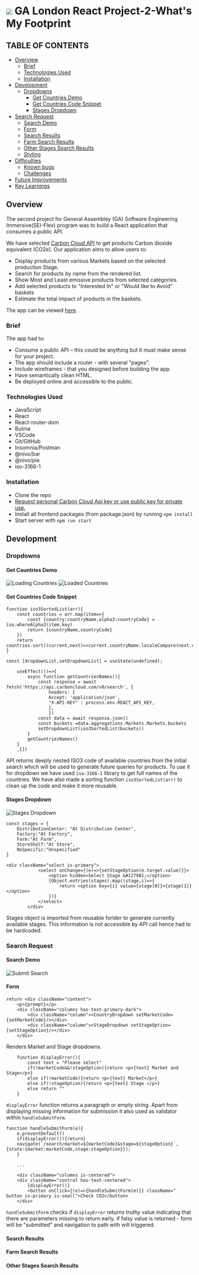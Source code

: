 # ![](https://ga-dash.s3.amazonaws.com/production/assets/logo-9f88ae6c9c3871690e33280fcf557f33.png) GA London React Project-2-What's My Footprint

## TABLE OF CONTENTS

- [Overview](#overview)
  - [Brief](#brief)
  - [Technologies Used](#technologies)
  - [Installation](#installation)
- [Development](#development)
  - [Dropdowns](#dropdowns)
    - [Get Countries Demo](#country-demo)
    - [Get Countries Code Snippet](#country-code)
    - [Stages Dropdown](#stages-dropdown)
- [Search Request](#search)
    - [Search Demo](#search-demo)
    - [Form](#form)
    - [Search Results](#results)
    - [Farm Search Results](#farm-results)
    - [Other Stages Search Results](#other-results)
  - [Styling](#styling)
- [Difficulties](#difficulties)
  - [Known bugs](#bugs)
  - [Challenges](#challenges)
- [Future Improvements](#improvements)
- [Key Learnings](#learnings)

## <a name='overview'>Overview</a>

The second project for General Assembley (GA) Software Engineering Immersive(SEI-Flex) program was to build a React application that consumes a public API.

We have selected [Carbon Cloud API](https://carboncloud.com/climate-footprint-api/) to get products Carbon dioxide equivalent (CO2e). Our application aims to allow users to:
- Display products from various Markets based on the selected production Stage.
- Search for products by name from the rendered list.
- Show Most and Least emissive products from selected categories.
- Add selected products to "Interested In" or "Would like to Avoid" baskets
- Estimate the total impact of products in the baskets.

The app can be viewed [here](https://whatsmyfootprint.netlify.app/).

### <a name='brief'>Brief</a>

The app had to:

* Consume a public API – this could be anything but it must make sense for your project.
* The app should include a router - with several "pages".
* Include wireframes - that you designed before building the app.
* Have semantically clean HTML.
* Be deployed online and accessible to the public.

### <a name='technologies'>Technologies Used</a>

* JavaScript
* React
* React-router-dom
* Bulma
* VSCode
* Git/GitHub
* Insomnia/Postman
* @nivo/bar
* @nivo/pie
* iso-3166-1

### <a name='installation'>Installation</a>

* Clone the repo
* [Request personal Carbon Cloud Api key or use public key for private use.](https://developers.carboncloud.com/)
* Install all frontend packages (from package.json) by running `npm install`
* Start server with `npm run start`

## <a name='development'>Development</a>

### <a name='dropdowns'>Dropdowns</a>

#### <a name='country-demo'>Get Countries Demo</a>

![Loading Countries](./screenshots/0.loading.PNG "Loading Countries")
![Loaded Countries](./screenshots/1.selectMarkets.PNG "Loaded Countries")

#### <a name='country-code'>Get Countries Code Snippet</a>
```
function iso3SortedList(arr){
    const countries = arr.map(item=>{
        const {country:countryName,alpha3:countryCode} = iso.whereAlpha3(item.key)
        return {countryName,countryCode}
    })
    return countries.sort((current,next)=>current.countryName.localeCompare(next.countryName))
}

const [dropdownList,setDropdownList] = useState(undefined);
    
    useEffect(()=>{
        async function getCountriesNames(){
            const response = await fetch('https://api.carboncloud.com/v0/search', {
                headers: {
                Accept: 'application/json',
                "X-API-KEY" : process.env.REACT_API_KEY,
                },
                })
            const data = await response.json()
            const buckets =data.aggregations.Markets.Markets.buckets
            setDropdownList(iso3SortedList(buckets))
        }
        getCountriesNames()
    }
    ,[])
```
API returns deeply nested ISO3 code of available countries from the initial search which will be used to generate future queries for products. To use it for dropdown we have used `iso-3166-1` library to get full names of the countries. We have also made a sorting function `iso3SortedList(arr)` to clean up the code and make it more reusable.


#### <a name='stages-dropdown'>Stages Dropdown</a>

![Stages Dropdown](./screenshots/stages.PNG "Stages Dropdown")
```
const stages = {
    DistributionCenter: "At Distribution Center",
    Factory:"At Factory",
    Farm:"At Farm",
    StoreShelf:"At Store",
    NoSpecific:"Unspecified"
}

<div className="select is-primary">
            <select onChange={(e)=>{setStageOption(e.target.value)}}>
                <option hidden>Select Stage &#127981;</option>
                {Object.entries(stages).map((stage,i)=>{
                    return <option key={i} value={stage[0]}>{stage[1]}</option>
                })}
            </select>
        </div>
```
Stages object is imported from reusable forlder to generate currently available stages. This information is not accessible by API call hence had to be hardcoded. 


### <a name='search'>Search Request</a>

#### <a name='search-demo'>Search Demo</a>

![Submit Search](./screenshots/2.request-farm-search.gif "Submit Search")

#### <a name='form'>Form</a>

```
return <div className="content">
    <p>{prompt}</p>
    <div className="columns has-text-primary-dark">
        <div className="column"><CountryDropdown setMarketCode={setMarketCode}/></div>
        <div className="column"><StageDropdown setStageOption={setStageOption}/></div>
    </div>

```
Renders Market and Stage dropdowns.

```
    function displayError(){
        const text = "Please select"
        if(!marketCode&&!stageOption){return <p>{text} Market and Stage</p>} 
        else if(!marketCode){return <p>{text} Market</p>}
        else if(!stageOption){return <p>{text} Stage </p>}
        else return ""
    }

```
`displayError` function returns a paragraph or empty string. Apart from displaying missing information for submission it also used as validator within `handleSubmitForm`.

```
function handleSubmitForm(e){
    e.preventDefault()
    if(displayError()){return}
    navigate(`/search/market=${marketCode}&stage=${stageOption}`, {state:{market:marketCode,stage:stageOption}});
    }

    ...

    <div className="columns is-centered">
    <div className="control has-text-centered">
        {displayError()}
        <button onClick={(e)=>{handleSubmitForm(e)}} className=" button is-primary is-small">Check CO2</button>
    </div>

```

`handleSubmitForm` checks if `displayError` returns truthy value indicating that there are parameters missing to return early.
if falsy value is returned - form will be "submitted" and navigation to path with <SearchResults /> will triggered.


#### <a name='results'>Search Results</a>
#### <a name='farm-results'>Farm Search Results</a>
#### <a name='other-results'>Other Stages Search Results</a>





